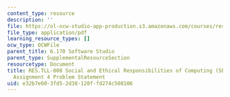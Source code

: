 ```yaml
---
content_type: resource
description: ''
file: https://ol-ocw-studio-app-production.s3.amazonaws.com/courses/res-tll-008-social-and-ethical-responsibilities-of-computing-serc-fall-2021/e32b7e603fd52d38120ffd274c508106_MITRES-TLL-008F21-6170hw4.pdf
file_type: application/pdf
learning_resource_types: []
ocw_type: OCWFile
parent_title: 6.170 Software Studio
parent_type: SupplementalResourceSection
resourcetype: Document
title: RES.TLL-008 Social and Ethical Responsibilities of Computing (SERC), 6.170
  Assignment 4 Problem Statement
uid: e32b7e60-3fd5-2d38-120f-fd274c508106
---
```

